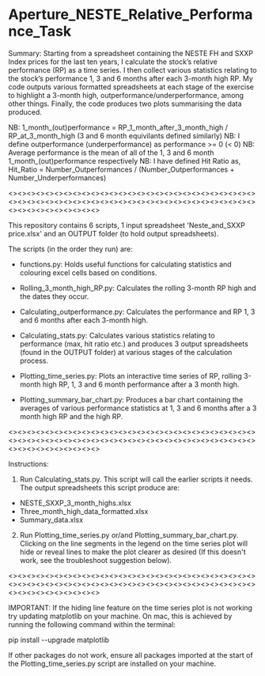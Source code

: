 # Aperture_NESTE_Relative_Performance_Task

Summary:
Starting from a spreadsheet containing the NESTE FH and SXXP Index prices for the last ten years, I calculate the stock’s relative performance (RP) 
as a time series. I then collect various statistics relating to the stock’s performance 1, 3 and 6 months after each 3-month high RP. My code outputs 
various formatted spreadsheets at each stage of the exercise to highlight a 3-month high, outperformance/underperformance, among other things. Finally, 
the code produces two plots summarising the data produced.

NB: 1_month_(out)performance = RP_1_month_after_3_month_high / RP_at_3_month_high (3 and 6 month equivilants defined similarly)
NB: I define outperformance (underperformance) as performance >= 0 (< 0)
NB: Average performance is the mean of all of the 1, 3 and 6 month 1_month_(out)performance respectively
NB: I have defined Hit Ratio as, Hit_Ratio = Number_Outperformances / (Number_Outperformances + Number_Underperformances)

<><><><><><><><><><><><><><><><><><><><><><><><><><><><><><><><><><><><><><><><><><><><><><><><><><><><><><><><><><><><><><><><>

This repository contains 6 scripts, 1 input spreadsheet 'Neste_and_SXXP price.xlsx' and an OUTPUT folder (to hold output spreadsheets).

The scripts (in the order they run) are:

- functions.py: Holds useful functions for calculating statistics and colouring excel cells based on conditions.

- Rolling_3_month_high_RP.py: Calculates the rolling 3-month RP high and the dates they occur. 
- Calculating_outperformance.py: Calculates the performance and RP 1, 3 and 6 months after each 3-month high.
- Calculating_stats.py: Calculates various statistics relating to performance (max, hit ratio etc.) and produces 3 output spreadsheets (found in the OUTPUT folder) at various stages of the calculation process.

- Plotting_time_series.py: Plots an interactive time series of RP, rolling 3-month high RP, 1, 3 and 6 month performance after a 3 month high.
- Plotting_summary_bar_chart.py: Produces a bar chart containing the averages of various performance statistics at 1, 3 and 6 months after a 3 month 
high RP and the high RP.

<><><><><><><><><><><><><><><><><><><><><><><><><><><><><><><><><><><><><><><><><><><><><><><><><><><><><><><><><><><><><><><><>

Instructions:

1. Run Calculating_stats.py. This script will call the earlier scripts it needs. The output spreadsheets this script produce are:

- NESTE_SXXP_3_month_highs.xlsx
- Three_month_high_data_formatted.xlsx
- Summary_data.xlsx

2. Run Plotting_time_series.py or/and Plotting_summary_bar_chart.py. Clicking on the line segments in the legend on the time series plot will hide
or reveal lines to make the plot clearer as desired (If this doesn't work, see the troubleshoot suggestion below). 

<><><><><><><><><><><><><><><><><><><><><><><><><><><><><><><><><><><><><><><><><><><><><><><><><><><><><><><><><><><><><><><><>

IMPORTANT: If the hiding line feature on the time series plot is not working try updating matplotlib on your machine. On mac, this is achieved by running
the following command within the terminal:

pip install --upgrade matplotlib

If other packages do not work, ensure all packages imported at the start of the Plotting_time_series.py script are installed on your machine.



